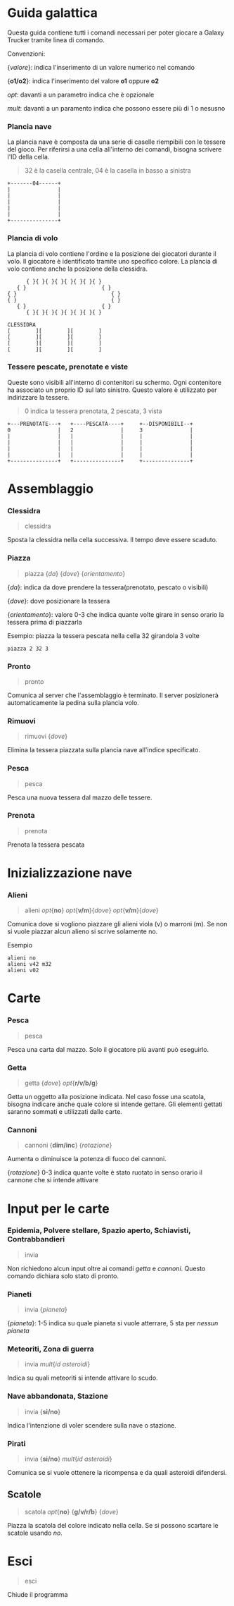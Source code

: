 # Guida galattica

Questa guida contiene tutti i comandi necessari per poter giocare a Galaxy Trucker tramite linea di comando.


Convenzioni: 

{_valore_}: indica l'inserimento di un valore numerico nel comando

{**o1/o2**}: indica l'inserimento del valore **o1** oppure **o2** 

_opt_: davanti a un parametro indica che è opzionale

_mult_: davanti a un paramento indica che possono essere più di 1 o nesusno

### Plancia nave
La plancia nave è composta da una serie di caselle riempibili con le tessere del gioco.
Per riferirsi a una cella all'interno dei comandi, bisogna scrivere l'ID della cella.
> 32 è la casella centrale, 04 è la casella in basso a sinistra
```
+-------04------+
|               |
|               |
|               |
|               |
|               |
+---------------+
```

### Plancia di volo
La plancia di volo contiene l'ordine e la posizione
dei giocatori durante il volo. Il giocatore è
identificato tramite uno specifico colore. La plancia di volo
contiene anche la posizione della clessidra.

```
      { }{ }{ }{ }{ }{ }{ }{ }
   { }                        { }
{ }                              { }
{ }                              { }
   { }                        { }
      { }{ }{ }{ }{ }{ }{ }{ }

CLESSIDRA
[        ][        ][        ]
[        ][        ][        ]
[        ][        ][        ]
[        ][        ][        ]
```

### Tessere pescate, prenotate e viste
Queste sono visibili all'interno di contenitori su schermo.
Ogni contenitore ha associato un proprio ID sul lato sinistro.
Questo valore è utilizzato per indirizzare la tessere.

> 0 indica la tessera prenotata, 2 pescata, 3 vista

```
+---PRENOTATE---+   +----PESCATA----+     +--DISPONIBILI--+
0               |   2               |     3               |
|               |   |               |     |               |
|               |   |               |     |               |
|               |   |               |     |               |
|               |   |               |     |               |
+---------------+   +---------------+     +---------------+
```

# Assemblaggio
### Clessidra

> clessidra

Sposta la clessidra nella cella successiva. Il tempo deve essere scaduto.

### Piazza

> piazza {_da_} {_dove_} {_orientamento_}

{_da_}: indica da dove prendere la tessera(prenotato, pescato o visibili)


{_dove_}: dove posizionare la tessera


{_orientamento_}: valore 0-3 che indica quante volte girare in senso orario la tessera prima di piazzarla


Esempio: piazza la tessera pescata nella cella 32 girandola 3 volte
```
piazza 2 32 3
```

### Pronto

> pronto

Comunica al server che l'assemblaggio è terminato. Il server posizionerà automaticamente 
la pedina sulla plancia volo.

### Rimuovi
> rimuovi {_dove_}

Elimina la tessera piazzata sulla plancia nave all'indice specificato.

### Pesca
> pesca

Pesca una nuova tessera dal mazzo delle tessere.

### Prenota
> prenota

Prenota la tessera pescata

# Inizializzazione nave
### Alieni

> alieni _opt_{**no**} _opt_{**v/m**}{_dove_} _opt_{**v/m**}{_dove_}

Comunica dove si vogliono piazzare gli alieni viola (v) o marroni (m).
Se non si vuole piazzar alcun alieno si scrive solamente no.

Esempio
```
alieni no
alieni v42 m32
alieni v02
```

# Carte
### Pesca
> pesca

Pesca una carta dal mazzo. Solo il giocatore più avanti può eseguirlo.

### Getta
> getta {_dove_} _opt_{**r/v/b/g**}

Getta un oggetto alla posizione indicata. Nel caso fosse
una scatola, bisogna indicare anche quale colore si intende gettare.
Gli elementi gettati saranno sommati e utilizzati dalle carte.

### Cannoni
> cannoni {**dim/inc**} {_rotazione_}

Aumenta o diminuisce la potenza di fuoco dei cannoni. 

{_rotazione_} 0-3 indica quante volte è stato ruotato in senso orario il cannone che si intende attivare

# Input per le carte

### Epidemia, Polvere stellare, Spazio aperto, Schiavisti, Contrabbandieri
> invia

Non richiedono alcun input oltre ai comandi _getta_ e _cannoni_.
Questo comando dichiara solo stato di pronto.

### Pianeti
> invia {_pianeta_}

{_pianeta_}: 1-5 indica su quale pianeta si vuole atterrare, 5 sta per _nessun pianeta_

### Meteoriti, Zona di guerra
> invia _mult_{_id asteroidi_}

Indica su quali meteoriti si intende attivare lo scudo.

### Nave abbandonata, Stazione
> invia {**si/no**}

Indica l'intenzione di voler scendere sulla nave o stazione.

### Pirati
> invia {**si/no**} _mult_{_id asteroidi_}

Comunica se si vuole ottenere la ricompensa e da quali asteroidi difendersi.

## Scatole
> scatola _opt_{**no**} {**g/v/r/b**} {_dove_}

Piazza la scatola del colore indicato nella cella.
Se si possono scartare le scatole usando _no_.

# Esci
> esci

Chiude il programma